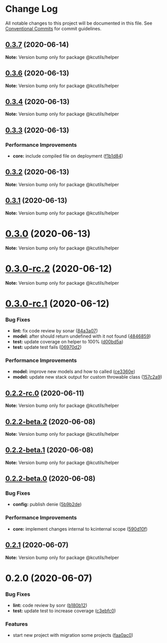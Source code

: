 # Change Log

All notable changes to this project will be documented in this file.
See [Conventional Commits](https://conventionalcommits.org) for commit guidelines.

## [0.3.7](https://github.com/kamontat/kcutils/compare/@kcutils/helper@0.3.6...@kcutils/helper@0.3.7) (2020-06-14)

**Note:** Version bump only for package @kcutils/helper





## [0.3.6](https://github.com/kamontat/kcutils/compare/@kcutils/helper@0.3.4...@kcutils/helper@0.3.6) (2020-06-13)

**Note:** Version bump only for package @kcutils/helper





## [0.3.4](https://github.com/kamontat/kcutils/compare/@kcutils/helper@0.3.3...@kcutils/helper@0.3.4) (2020-06-13)

**Note:** Version bump only for package @kcutils/helper





## [0.3.3](https://github.com/kamontat/kcutils/compare/@kcutils/helper@0.3.2...@kcutils/helper@0.3.3) (2020-06-13)


### Performance Improvements

* **core:** include compiled file on deployment ([f1b1d84](https://github.com/kamontat/kcutils/commit/f1b1d8450f4108cc8495e29c9a49bc4a79f0041e))





## [0.3.2](https://github.com/kamontat/kcutils/compare/@kcutils/helper@0.3.1...@kcutils/helper@0.3.2) (2020-06-13)

**Note:** Version bump only for package @kcutils/helper





## [0.3.1](https://github.com/kamontat/kcutils/compare/@kcutils/helper@0.3.0...@kcutils/helper@0.3.1) (2020-06-13)

**Note:** Version bump only for package @kcutils/helper





# [0.3.0](https://github.com/kamontat/kcutils/compare/@kcutils/helper@0.3.0-rc.2...@kcutils/helper@0.3.0) (2020-06-13)

**Note:** Version bump only for package @kcutils/helper





# [0.3.0-rc.2](https://github.com/kamontat/kcutils/compare/@kcutils/helper@0.3.0-rc.1...@kcutils/helper@0.3.0-rc.2) (2020-06-12)

**Note:** Version bump only for package @kcutils/helper





# [0.3.0-rc.1](https://github.com/kamontat/kcutils/compare/@kcutils/helper@0.2.2-rc.0...@kcutils/helper@0.3.0-rc.1) (2020-06-12)


### Bug Fixes

* **lint:** fix code review by sonar ([84a3a07](https://github.com/kamontat/kcutils/commit/84a3a0743a78b66be31db67a7ba8249a92fd720d))
* **model:** after should return undefined with it not found ([4846859](https://github.com/kamontat/kcutils/commit/4846859a0b4a2a6c3fa9c61ec4b3d674ec64d328))
* **test:** update coverage on helper to 100% ([d00bd5a](https://github.com/kamontat/kcutils/commit/d00bd5a2a2456cc5a4a1276c63fea64314ea702c))
* **test:** update test fails ([06970d2](https://github.com/kamontat/kcutils/commit/06970d2f05e4e5591d8a854fad26a3b654c293ee))


### Performance Improvements

* **model:** improve new models and how to called ([ce3360e](https://github.com/kamontat/kcutils/commit/ce3360ee5f43f12de779f9a1e9c03e8ac93dd051))
* **model:** update new stack output for custom throwable class ([157c2a9](https://github.com/kamontat/kcutils/commit/157c2a982a9ae27e0fb44c3c9c75096ddf33b1a4))





## [0.2.2-rc.0](https://github.com/kamontat/kcutils/compare/@kcutils/helper@0.2.2-beta.2...@kcutils/helper@0.2.2-rc.0) (2020-06-11)

**Note:** Version bump only for package @kcutils/helper





## [0.2.2-beta.2](https://github.com/kamontat/kcutils/compare/@kcutils/helper@0.2.2-beta.1...@kcutils/helper@0.2.2-beta.2) (2020-06-08)

**Note:** Version bump only for package @kcutils/helper





## [0.2.2-beta.1](https://github.com/kamontat/kcutils/compare/@kcutils/helper@0.2.2-beta.0...@kcutils/helper@0.2.2-beta.1) (2020-06-08)

**Note:** Version bump only for package @kcutils/helper





## [0.2.2-beta.0](https://github.com/kamontat/kcutils/compare/@kcutils/helper@0.2.1...@kcutils/helper@0.2.2-beta.0) (2020-06-08)


### Bug Fixes

* **config:** publish denie ([5b9b2de](https://github.com/kamontat/kcutils/commit/5b9b2de3ad51695cda80fc488be3702b08b0afb6))


### Performance Improvements

* **core:** implement changes internal to kcinternal scope ([590d10f](https://github.com/kamontat/kcutils/commit/590d10ff35d617e9964691b7a12d10f5b9170902))





## [0.2.1](https://github.com/kamontat/kcutils/compare/@kcutils/helper@0.2.0...@kcutils/helper@0.2.1) (2020-06-07)

**Note:** Version bump only for package @kcutils/helper





# 0.2.0 (2020-06-07)


### Bug Fixes

* **lint:** code review by sonr ([b180b12](https://github.com/kamontat/kcutils/commit/b180b1285f72d07526fca807159e01480bf15a0c))
* **test:** update test to increase coverage ([c3ebfc0](https://github.com/kamontat/kcutils/commit/c3ebfc0fb5611fe5f3fb51ff034cb8403b56ed9c))


### Features

* start new project with migration some projects ([faa0ac0](https://github.com/kamontat/kcutils/commit/faa0ac00d95421af7540936e98f619475d3e5532))
